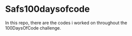 # Safs100daysofcode
In this repo, there are the codes i worked on throughout the 100DaysOfCode challenge.
